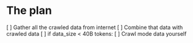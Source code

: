 # The plan
[ ] Gather all the crawled data from internet
[ ] Combine that data with crawled data
[ ] if data_size < 40B tokens:
    [ ] Crawl mode data yourself

